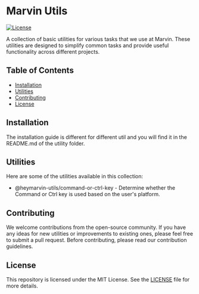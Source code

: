 # Marvin Utils

[![License](https://img.shields.io/badge/license-MIT-blue.svg)](LICENSE)

A collection of basic utilities for various tasks that we use at Marvin. These utilities are designed to simplify common tasks and provide useful functionality across different projects.

## Table of Contents

- [Installation](#installation)
- [Utilities](#utilities)
- [Contributing](#contributing)
- [License](#license)

## Installation

The installation guide is different for different util and you will find it in the README.md of the utility folder.

## Utilities

Here are some of the utilities available in this collection:

* @heymarvin-utils/command-or-ctrl-key - Determine whether the Command or Ctrl key is used based on the user's platform.

## Contributing

We welcome contributions from the open-source community. If you have any ideas for new utilities or improvements to existing ones, please feel free to submit a pull request. Before contributing, please read our contribution guidelines.

## License

This repository is licensed under the MIT License. See the [LICENSE](https://github.com/user-focus/marvin-utils/blob/main/LICENSE) file for more details.
